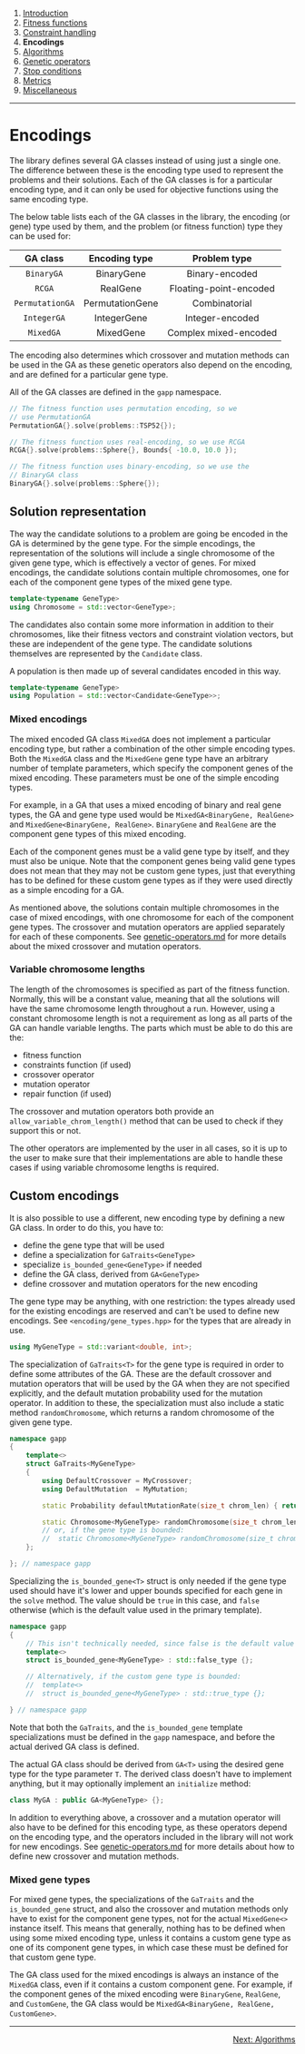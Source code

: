 
1. [Introduction](introduction.md)  
2. [Fitness functions](fitness-functions.md)  
3. [Constraint handling](constraint-handling.md)  
4. **Encodings**  
5. [Algorithms](algorithms.md)  
6. [Genetic operators](genetic-operators.md)  
7. [Stop conditions](stop-conditions.md)  
8. [Metrics](metrics.md)  
9. [Miscellaneous](miscellaneous.md)

------------------------------------------------------------------------------------------------

# Encodings

The library defines several GA classes instead of using just a single one.
The difference between these is the encoding type used to represent the
problems and their solutions. Each of the GA classes is for a particular
encoding type, and it can only be used for objective functions using the
same encoding type.

The below table lists each of the GA classes in the library, the encoding
(or gene) type used by them, and the problem (or fitness function) type
they can be used for:

  |     GA class    |  Encoding type  |      Problem type      |
  |:---------------:|:---------------:|:----------------------:|
  |   `BinaryGA`    |   BinaryGene    |    Binary-encoded      |
  |     `RCGA`      |    RealGene     | Floating-point-encoded |
  | `PermutationGA` | PermutationGene |     Combinatorial      |
  |   `IntegerGA`   |   IntegerGene   |    Integer-encoded     |
  |    `MixedGA`    |    MixedGene    | Complex mixed-encoded  |

The encoding also determines which crossover and mutation methods
can be used in the GA as these genetic operators also depend on the
encoding, and are defined for a particular gene type.

All of the GA classes are defined in the `gapp` namespace.

```cpp
// The fitness function uses permutation encoding, so we
// use PermutationGA
PermutationGA{}.solve(problems::TSP52{});

// The fitness function uses real-encoding, so we use RCGA
RCGA{}.solve(problems::Sphere{}, Bounds{ -10.0, 10.0 });

// The fitness function uses binary-encoding, so we use the
// BinaryGA class
BinaryGA{}.solve(problems::Sphere{});
```


## Solution representation

The way the candidate solutions to a problem are going be encoded in the GA is
determined by the gene type. For the simple encodings, the representation of
the solutions will include a single chromosome of the given gene type, which
is effectively a vector of genes.
For mixed encodings, the candidate solutions contain multiple chromosomes,
one for each of the component gene types of the mixed gene type.

```cpp
template<typename GeneType>
using Chromosome = std::vector<GeneType>;
```

The candidates also contain some more information in addition to their
chromosomes, like their fitness vectors and constraint violation vectors,
but these are independent of the gene type. The candidate solutions
themselves are represented by the `Candidate` class.

A population is then made up of several candidates encoded in
this way.

```cpp
template<typename GeneType>
using Population = std::vector<Candidate<GeneType>>;
```


### Mixed encodings

The mixed encoded GA class `MixedGA` does not implement a particular
encoding type, but rather a combination of the other simple encoding
types. Both the `MixedGA` class and the `MixedGene` gene type have an
arbitrary number of template parameters, which specify the component
genes of the mixed encoding. These parameters must be one of the simple
encoding types.

For example, in a GA that uses a mixed encoding of binary and real gene
types, the GA and gene type used would be `MixedGA<BinaryGene, RealGene>`
and `MixedGene<BinaryGene, RealGene>`. `BinaryGene` and `RealGene` are
the component gene types of this mixed encoding.

Each of the component genes must be a valid gene type by itself, and
they must also be unique. Note that the component genes being valid
gene types does not mean that they may not be custom gene types, just
that everything has to be defined for these custom gene types as if
they were used directly as a simple encoding for a GA.

As mentioned above, the solutions contain multiple chromosomes in the
case of mixed encodings, with one chromosome for each of the component
gene types. The crossover and mutation operators are applied separately
for each of these components. See [genetic-operators.md](genetic-operators.md)
for more details about the mixed crossover and mutation operators.


### Variable chromosome lengths

The length of the chromosomes is specified as part of the fitness function.
Normally, this will be a constant value, meaning that all the solutions
will have the same chromosome length throughout a run. However, using a
constant chromosome length is not a requirement as long as all parts of the
GA can handle variable lengths. The parts which must be able to do this are
the:

 - fitness function
 - constraints function (if used)
 - crossover operator
 - mutation operator
 - repair function (if used)

The crossover and mutation operators both provide an
`allow_variable_chrom_length()` method that can be used to check if they
support this or not.

The other operators are implemented by the user in all cases, so it is
up to the user to make sure that their implementations are able to
handle these cases if using variable chromosome lengths is required.

## Custom encodings

It is also possible to use a different, new encoding type by defining a
new GA class. In order to do this, you have to:

 - define the gene type that will be used
 - define a specialization for `GaTraits<GeneType>`
 - specialize `is_bounded_gene<GeneType>` if needed
 - define the GA class, derived from `GA<GeneType>`
 - define crossover and mutation operators for the new encoding

The gene type may be anything, with one restriction: the types
already used for the existing encodings are reserved and can't
be used to define new encodings. See `<encoding/gene_types.hpp>`
for the types that are already in use.

```cpp
using MyGeneType = std::variant<double, int>;
```

The specialization of `GaTraits<T>` for the gene type is required
in order to define some attributes of the GA. These are the default
crossover and mutation operators that will be used by the GA when
they are not specified explicitly, and the default mutation probability
used for the mutation operator. In addition to these, the specialization
must also include a static method `randomChromosome`, which returns a
random chromosome of the given gene type.

```cpp
namespace gapp
{
    template<>
    struct GaTraits<MyGeneType>
    {
        using DefaultCrossover = MyCrossover;
        using DefaultMutation  = MyMutation;

        static Probability defaultMutationRate(size_t chrom_len) { return 1.0 / chrom_len; }

        static Chromosome<MyGeneType> randomChromosome(size_t chrom_len);
        // or, if the gene type is bounded:
        //  static Chromosome<MyGeneType> randomChromosome(size_t chrom_len, BoundsView<MyGeneType> bounds);
    };

}; // namespace gapp
```

Specializing the `is_bounded_gene<T>` struct is only needed if the
gene type used should have it's lower and upper bounds specified for
each gene in the `solve` method. The value should be `true` in this case,
and `false` otherwise (which is the default value used in the primary
template).

```cpp
namespace gapp
{
    // This isn't technically needed, since false is the default value
    template<>
    struct is_bounded_gene<MyGeneType> : std::false_type {};

    // Alternatively, if the custom gene type is bounded:
    //  template<>
    //  struct is_bounded_gene<MyGeneType> : std::true_type {};

} // namespace gapp
```

Note that both the `GaTraits`, and the `is_bounded_gene` template
specializations must be defined in the `gapp` namespace, and before
the actual derived GA class is defined.

The actual GA class should be derived from `GA<T>` using the desired gene
type for the type parameter `T`. The derived class doesn't have to implement
anything, but it may optionally implement an `initialize` method:

```cpp
class MyGA : public GA<MyGeneType> {};
```

In addition to everything above, a crossover and a mutation operator will
also have to be defined for this encoding type, as these operators depend
on the encoding type, and the operators included in the library will not
work for new encodings. See [genetic-operators.md](genetic-operators.md)
for more details about how to define new crossover and mutation methods.

### Mixed gene types

For mixed gene types, the specializations of the `GaTraits` and the `is_bounded_gene`
struct, and also the crossover and mutation methods only have to exist for
the component gene types, not for the actual `MixedGene<>` instance itself.
This means that generally, nothing has to be defined when using some mixed
encoding type, unless it contains a custom gene type as one of its component
gene types, in which case these must be defined for that custom gene type.

The GA class used for the mixed encodings is always an instance of the
`MixedGA` class, even if it contains a custom component gene. For example,
if the component genes of the mixed encoding were `BinaryGene`, `RealGene`,
and `CustomGene`, the GA class would be `MixedGA<BinaryGene, RealGene, CustomGene>`.

------------------------------------------------------------------------------------------------

<p align="right"><a href="algorithms.md">Next: Algorithms</a></p>
